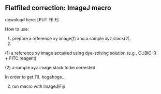 ## Flatfiled correction: ImageJ macro
download here: [PUT FILE]

How to use:
1. prepare a reference xy image(1) and a sample xyz stack(2). 
2. 
(1) a reference xy image acquired using dye-solving solution (e.g., CUBIC-R + FITC reagent)

(2) a sample xyz image stack to be corrected

In order to get (1), hogehoge...

2. run macro with ImageJ/Fiji

